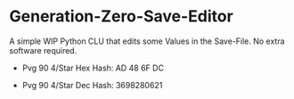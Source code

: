 # Generation-Zero-Save-Editor
A simple WIP Python CLU that edits some Values in the Save-File. No extra software required.









- Pvg 90 4/Star Hex Hash: AD 48 6F DC

- Pvg 90 4/Star Dec Hash: 3698280621
